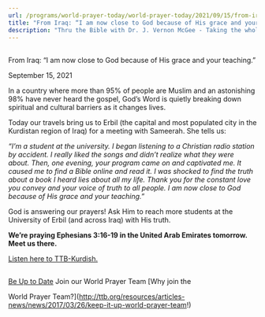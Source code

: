 ```yaml
---
url: /programs/world-prayer-today/world-prayer-today/2021/09/15/from-iraq-i-am-now-close-to-god-because-of-his-grace-and-your-teaching
title: "From Iraq: “I am now close to God because of His grace and your teaching.”"
description: "Thru the Bible with Dr. J. Vernon McGee - Taking the whole Word to the whole world"
---
```







## 
 From Iraq: “I am now close to God because of His grace and your teaching.”


September 15, 2021




In a country where more than 95% of people are Muslim and an astonishing 98% have never heard the gospel, God’s Word is quietly breaking down spiritual and cultural barriers as it changes lives.

Today our travels bring us to Erbil (the capital and most populated city in the Kurdistan region of Iraq) for a meeting with Sameerah. She tells us:  


*“I’m a student at the university. I began listening to a Christian radio station by accident. I really liked the songs and didn’t realize what they were about. Then, one evening, your program came on and captivated me. It caused me to find a Bible online and read it. I was shocked to find the truth about a book I heard lies about all my life. Thank you for the constant love you convey and your voice of truth to all people. I am now close to God because of His grace and your teaching.”*

God is answering our prayers! Ask Him to reach more students at the University of Erbil (and across Iraq) with His truth.

**We’re praying Ephesians 3:16-19 in the United Arab Emirates tomorrow. Meet us there.**

[Listen here to TTB-Kurdish.](https://ttb.twr.org/home/day,340/language,CKB)







## 




[Be Up to Date](http://feeds.feedburner.com/WorldPrayerToday "World Prayer Today RSS Feed")
Join our World Prayer Team
[Why join the  

World Prayer Team?](http://ttb.org/resources/articles-news/news/2017/03/26/keep-it-up-world-prayer-team!)




